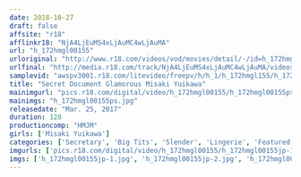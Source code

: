 ```yaml
---
date: 2018-10-27
draft: false
affsite: "r18"
afflinkr18: "NjA4LjEuMS4xLjAuMC4wLjAuMA"
url: "h_172hmgl00155"
urloriginal: "http://www.r18.com/videos/vod/movies/detail/-/id=h_172hmgl00155"
urlfinal: "http://media.r18.com/track/NjA4LjEuMS4xLjAuMC4wLjAuMA/videos/vod/movies/detail/-/id=h_172hmgl00155"
samplevid: "awspv3001.r18.com/litevideo/freepv/h/h_1/h_172hmgl155/h_172hmgl155_dmb_s.mp4"
title: "Secret Document Glamorous Misaki Yuikawa"
mainimgurl: "pics.r18.com/digital/video/h_172hmgl00155/h_172hmgl00155ps.jpg"
mainimgs: "h_172hmgl00155ps.jpg"
releasedate: "Mar. 25, 2017"
duration: 128
productioncomp: "HMJM"
girls: ['Misaki Yuikawa']
categories: ['Secretary', 'Big Tits', 'Slender', 'Lingerie', 'Featured Actress', 'Gonzo', 'Hi-Def']
imgurls: ['pics.r18.com/digital/video/h_172hmgl00155/h_172hmgl00155jp-1.jpg', 'pics.r18.com/digital/video/h_172hmgl00155/h_172hmgl00155jp-2.jpg', 'pics.r18.com/digital/video/h_172hmgl00155/h_172hmgl00155jp-3.jpg', 'pics.r18.com/digital/video/h_172hmgl00155/h_172hmgl00155jp-4.jpg', 'pics.r18.com/digital/video/h_172hmgl00155/h_172hmgl00155jp-5.jpg', 'pics.r18.com/digital/video/h_172hmgl00155/h_172hmgl00155jp-6.jpg', 'pics.r18.com/digital/video/h_172hmgl00155/h_172hmgl00155jp-7.jpg', 'pics.r18.com/digital/video/h_172hmgl00155/h_172hmgl00155jp-8.jpg', 'pics.r18.com/digital/video/h_172hmgl00155/h_172hmgl00155jp-9.jpg', 'pics.r18.com/digital/video/h_172hmgl00155/h_172hmgl00155jp-10.jpg', 'pics.r18.com/digital/video/h_172hmgl00155/h_172hmgl00155jp-11.jpg', 'pics.r18.com/digital/video/h_172hmgl00155/h_172hmgl00155jp-12.jpg', 'pics.r18.com/digital/video/h_172hmgl00155/h_172hmgl00155jp-13.jpg', 'pics.r18.com/digital/video/h_172hmgl00155/h_172hmgl00155jp-14.jpg', 'pics.r18.com/digital/video/h_172hmgl00155/h_172hmgl00155jp-15.jpg', 'pics.r18.com/digital/video/h_172hmgl00155/h_172hmgl00155jp-16.jpg', 'pics.r18.com/digital/video/h_172hmgl00155/h_172hmgl00155jp-17.jpg', 'pics.r18.com/digital/video/h_172hmgl00155/h_172hmgl00155jp-18.jpg', 'pics.r18.com/digital/video/h_172hmgl00155/h_172hmgl00155jp-19.jpg', 'pics.r18.com/digital/video/h_172hmgl00155/h_172hmgl00155jp-20.jpg']
imgs: ['h_172hmgl00155jp-1.jpg', 'h_172hmgl00155jp-2.jpg', 'h_172hmgl00155jp-3.jpg', 'h_172hmgl00155jp-4.jpg', 'h_172hmgl00155jp-5.jpg', 'h_172hmgl00155jp-6.jpg', 'h_172hmgl00155jp-7.jpg', 'h_172hmgl00155jp-8.jpg', 'h_172hmgl00155jp-9.jpg', 'h_172hmgl00155jp-10.jpg', 'h_172hmgl00155jp-11.jpg', 'h_172hmgl00155jp-12.jpg', 'h_172hmgl00155jp-13.jpg', 'h_172hmgl00155jp-14.jpg', 'h_172hmgl00155jp-15.jpg', 'h_172hmgl00155jp-16.jpg', 'h_172hmgl00155jp-17.jpg', 'h_172hmgl00155jp-18.jpg', 'h_172hmgl00155jp-19.jpg', 'h_172hmgl00155jp-20.jpg']
---
```

